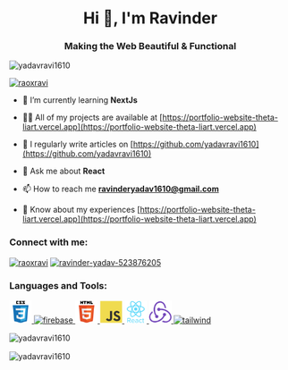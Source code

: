 <h1 align="center">Hi 👋, I'm Ravinder</h1>
<h3 align="center">Making the Web Beautiful & Functional</h3>

<p align="left"> <img src="https://komarev.com/ghpvc/?username=yadavravi1610&label=Profile%20views&color=0e75b6&style=flat" alt="yadavravi1610" /> </p>

<p align="left"> <a href="https://twitter.com/raoxravi" target="blank"><img src="https://img.shields.io/twitter/follow/raoxravi?logo=twitter&style=for-the-badge" alt="raoxravi" /></a> </p>

- 🌱 I’m currently learning **NextJs**

- 👨‍💻 All of my projects are available at [https://portfolio-website-theta-liart.vercel.app](https://portfolio-website-theta-liart.vercel.app)

- 📝 I regularly write articles on [https://github.com/yadavravi1610](https://github.com/yadavravi1610)

- 💬 Ask me about **React**

- 📫 How to reach me **ravinderyadav1610@gmail.com**

- 📄 Know about my experiences [https://portfolio-website-theta-liart.vercel.app](https://portfolio-website-theta-liart.vercel.app)

<h3 align="left">Connect with me:</h3>
<p align="left">
<a href="https://twitter.com/raoxravi" target="blank"><img align="center" src="https://raw.githubusercontent.com/rahuldkjain/github-profile-readme-generator/master/src/images/icons/Social/twitter.svg" alt="raoxravi" height="30" width="40" /></a>
<a href="https://linkedin.com/in/ravinder-yadav-523876205" target="blank"><img align="center" src="https://raw.githubusercontent.com/rahuldkjain/github-profile-readme-generator/master/src/images/icons/Social/linked-in-alt.svg" alt="ravinder-yadav-523876205" height="30" width="40" /></a>
</p>

<h3 align="left">Languages and Tools:</h3>
<p align="left"> <a href="https://www.w3schools.com/css/" target="_blank" rel="noreferrer"> <img src="https://raw.githubusercontent.com/devicons/devicon/master/icons/css3/css3-original-wordmark.svg" alt="css3" width="40" height="40"/> </a> <a href="https://firebase.google.com/" target="_blank" rel="noreferrer"> <img src="https://www.vectorlogo.zone/logos/firebase/firebase-icon.svg" alt="firebase" width="40" height="40"/> </a> <a href="https://www.w3.org/html/" target="_blank" rel="noreferrer"> <img src="https://raw.githubusercontent.com/devicons/devicon/master/icons/html5/html5-original-wordmark.svg" alt="html5" width="40" height="40"/> </a> <a href="https://developer.mozilla.org/en-US/docs/Web/JavaScript" target="_blank" rel="noreferrer"> <img src="https://raw.githubusercontent.com/devicons/devicon/master/icons/javascript/javascript-original.svg" alt="javascript" width="40" height="40"/> </a> <a href="https://reactjs.org/" target="_blank" rel="noreferrer"> <img src="https://raw.githubusercontent.com/devicons/devicon/master/icons/react/react-original-wordmark.svg" alt="react" width="40" height="40"/> </a> <a href="https://redux.js.org" target="_blank" rel="noreferrer"> <img src="https://raw.githubusercontent.com/devicons/devicon/master/icons/redux/redux-original.svg" alt="redux" width="40" height="40"/> </a> <a href="https://tailwindcss.com/" target="_blank" rel="noreferrer"> <img src="https://www.vectorlogo.zone/logos/tailwindcss/tailwindcss-icon.svg" alt="tailwind" width="40" height="40"/> </a> </p>

<p><img align="center" src="https://github-readme-stats.vercel.app/api/top-langs?username=yadavravi1610&show_icons=true&locale=en&layout=compact" alt="yadavravi1610" /></p>

<p><img align="center" src="https://github-readme-streak-stats.herokuapp.com/?user=yadavravi1610&" alt="yadavravi1610" /></p>




<!--### Hi 👋, I am Ravinder


- 👨‍💻 All of my projects are available at https://portfolio-website-theta-liart.vercel.app
- 📝 I regularly write articles on https://github.com/yadavravi1610
- 📫 How to reach me: ravinderyadav1610@gmail.com
- 📄 Know about my experiences https://portfolio-website-theta-liart.vercel.app

### Connect with me:

**yadavravi1610/yadavravi1610** is a ✨ _special_ ✨ repository because its `README.md` (this file) appears on your GitHub profile.
-->
